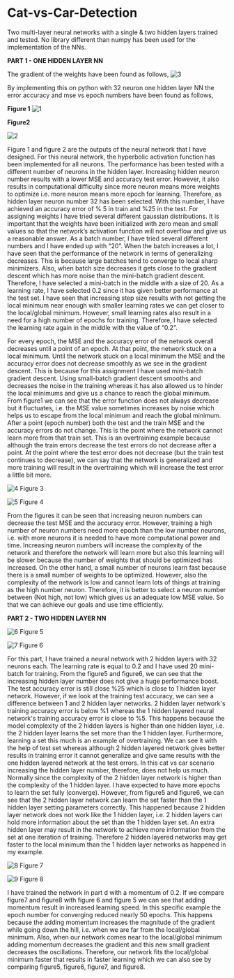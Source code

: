 # Cat-vs-Car-Detection
Two multi-layer neural networks with a single &amp; two hidden layers trained and tested. No library different than numpy has been used for the implementation of the NNs.

**PART 1 - ONE HIDDEN LAYER NN**

The gradient of the weights have been found as follows, 
![3](https://user-images.githubusercontent.com/48417171/76670689-fa7fac80-65a2-11ea-8bc0-5f4106f73b31.png)

By implementing this on python with 32 neuron one hidden layer NN the error accuracy and mse vs epoch numbers have been found as follows,


**Figure 1**
![1](https://user-images.githubusercontent.com/48417171/76670768-5a765300-65a3-11ea-8927-f171c21e8657.png)


**Figure2**

![2](https://user-images.githubusercontent.com/48417171/76670778-66faab80-65a3-11ea-9cb6-5ce1850ab29e.png)


Figure 1 and figure 2 are the outputs of the neural network that I have designed. For this neural network, the hyperbolic activation function has been implemented for all neurons. The performance has been tested with a different number of neurons in the hidden layer. Increasing hidden neuron number results with a lower MSE and accuracy test error. However, it also results in computational difficulty since more neuron means more weights to optimize i.e. more neuron means more epoch for learning. Therefore, as hidden layer neuron number 32 has been selected. With this number, I have achieved an accuracy error of % 5 in train and %25 in the test.
For assigning weights I have tried several different gaussian distributions. It is important that the weights have been initialized with zero mean and small values so that the network’s activation function will not overflow and give us a reasonable answer. As a batch number, I have tried several different numbers and I have ended up with “20”. When the batch increases a lot, I have seen that the performance of the network in terms of generalizing decreases. This is because large batches tend to converge to local sharp minimizers. Also, when batch size decreases it gets close to the gradient descent which has more noise than the mini-batch gradient descent. Therefore, I have selected a mini-batch in the middle with a size of 20.
As a learning rate, I have selected 0.2 since it has given better performance at the test set. I have seen that increasing step size results with not getting the local minimum near enough with smaller learning rates we can get closer to the local/global minimum. However, small learning rates also result in a need for a high number of epochs for training. Therefore, I have selected the learning rate again in the middle with the value of “0.2”.

For every epoch, the MSE and the accuracy error of the network overall decreases until a point of an epoch. At that point, the network stuck on a local minimum. Until the network stuck on a local minimum the MSE and the accuracy error does not decrease smoothly as we see in the gradient descent. This is because for this assignment I have used mini-batch gradient descent. Using small-batch gradient descent smooths and decreases the noise in the training whereas it has also allowed us to hinder the local minimums and give us a chance to reach the global minimum. From figure1 we can see that the error function does not always decrease but it fluctuates, i.e. the MSE value sometimes increases by noise which helps us to escape from the local minimum and reach the global minimum. After a point (epoch number) both the test and the train MSE and the accuracy errors do not change. This is the point where the network cannot learn more from that train set. This is an overtraining example because although the train errors decrease the test errors do not decrease after a point. At the point where the test error does not decrease (but the train test continues to decrease), we can say that the network is generalized and more training will result in the overtraining which will increase the test error a little bit more.


![4](https://user-images.githubusercontent.com/48417171/76670832-ceb0f680-65a3-11ea-89d5-c51958575ea9.png)
Figure 3

![5](https://user-images.githubusercontent.com/48417171/76670833-cfe22380-65a3-11ea-88b1-4741f76db9e8.png)
Figure 4

From the figures it can be seen that increasing neuron numbers can decrease the test MSE and the accuracy error. However, training a high number of neuron numbers need more epoch than the low number neurons, i.e. with more neurons it is needed to have more computational power and time. Increasing neuron numbers will increase the complexity of the network and therefore the network will learn more but also this learning will be slower because the number of weights that should be optimized has increased. On the other hand, a small number of neurons learn fast because there is a small number of weights to be optimized. However, also the complexity of the network is low and cannot learn lots of things at training as the high number neuron.
Therefore, it is better to select a neuron number between (Not high, not low) which gives us an adequate low MSE value. So that we can achieve our goals and use time efficiently.


**PART 2 - TWO HIDDEN LAYER NN**


![6](https://user-images.githubusercontent.com/48417171/76670890-16d01900-65a4-11ea-9d77-14de73cf8883.png)
Figure 5

![7](https://user-images.githubusercontent.com/48417171/76670891-1768af80-65a4-11ea-966b-6342a693f9cb.png)
Figure 6

For this part, I have trained a neural network with 2 hidden layers with 32 neurons each. The learning rate is equal to 0.2 and I have used 20 mini-batch for training.
From the figure5 and figure6, we can see that the increasing hidden layer number does not give a huge performance boost. The test accuracy error is still close %25 which is close to 1 hidden layer network. However, if we look at the training test accuracy, we can see a difference between 1 and 2 hidden layer networks. 2 hidden layer network's training accuracy error is below %1 whereas the 1 hidden layered neural network's training accuracy error is close to %5. This happens because the model complexity of the 2 hidden layers is higher than one hidden layer, i.e. the 2 hidden layer learns the set more than the 1 hidden layer. Furthermore, learning a set this much is an example of overtraining. We can see it with the help of test set whereas although 2 hidden layered network gives better results in training error it cannot generalize and give same results with the one hidden layered network at the test errors. In this cat vs car scenario increasing the hidden layer number, therefore, does not help us much.
Normally since the complexity of the 2 hidden layer network is higher than the complexity of the 1 hidden layer. I have expected to have more epochs to learn the set fully (converge). However, from figure5 and figure6, we can see that the 2 hidden layer network can learn the set faster than the 1 hidden layer setting parameters correctly. This happened because 2 hidden layer network does not work like the 1 hidden layer, i.e. 2 hidden layers can hold more information about the set than the 1 hidden layer set. An extra hidden layer may result in the network to achieve more information from the set at one iteration of training. Therefore 2 hidden layered networks may get faster to the local minimum than the 1 hidden layer networks as happened in my example.

![8](https://user-images.githubusercontent.com/48417171/76670892-18014600-65a4-11ea-87f7-d74a23faf63a.png)
Figure 7

![9](https://user-images.githubusercontent.com/48417171/76670893-18014600-65a4-11ea-9b50-66ddb2f65966.png)
Figure 8

I have trained the network in part d with a momentum of 0.2. If we compare figure7 and figure8 with figure 6 and figure 5 we can see that adding momentum result in increased learning speed. In this specific example the epoch number for converging reduced nearly 50 epochs. This happens because the adding momentum increases the magnitude of the gradient while going down the hill, i.e. when we are far from the local/global minimum. Also, when our network comes near to the local/global minimum adding momentum decreases the gradient and this new small gradient decreases the oscillations. Therefore, our network fits the local/global minimum faster that results in faster learning which we can also see by comparing figure5, figure6, figure7, and figure8.
